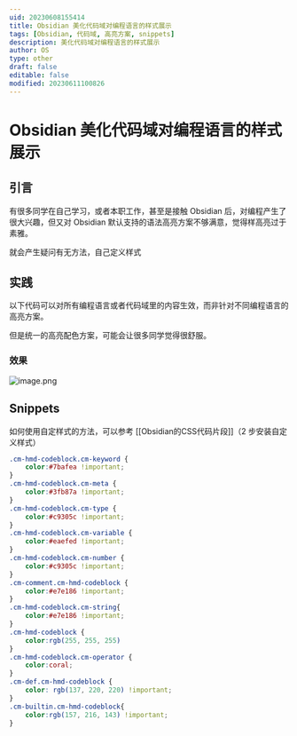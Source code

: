 ```yaml
---
uid: 20230608155414
title: Obsidian 美化代码域对编程语言的样式展示
tags: [Obsidian, 代码域, 高亮方案, snippets]
description: 美化代码域对编程语言的样式展示
author: OS
type: other
draft: false
editable: false
modified: 20230611100826
---
```


# Obsidian 美化代码域对编程语言的样式展示

## 引言

有很多同学在自己学习，或者本职工作，甚至是接触 Obsidian 后，对编程产生了很大兴趣，但又对 Obsidian 默认支持的语法高亮方案不够满意，觉得样高亮过于素雅。

就会产生疑问有无方法，自己定义样式

## 实践

以下代码可以对所有编程语言或者代码域里的内容生效，而非针对不同编程语言的高亮方案。

但是统一的高亮配色方案，可能会让很多同学觉得很舒服。

### 效果

![image.png](https://cdn.pkmer.cn/images/20230608155915.png!pkmer)

## Snippets

如何使用自定样式的方法，可以参考 [[Obsidian的CSS代码片段]]（2 步安装自定义样式）

```CSS
.cm-hmd-codeblock.cm-keyword {
    color:#7bafea !important;
}
.cm-hmd-codeblock.cm-meta {
    color:#3fb87a !important;
}
.cm-hmd-codeblock.cm-type {
    color:#c9305c !important;
}
.cm-hmd-codeblock.cm-variable {
    color:#eaefed !important;
}
.cm-hmd-codeblock.cm-number {
    color:#c9305c !important;
}
.cm-comment.cm-hmd-codeblock {
    color:#e7e186 !important;
}
.cm-hmd-codeblock.cm-string{
    color:#e7e186 !important;
}
.cm-hmd-codeblock {
    color:rgb(255, 255, 255)
}
.cm-hmd-codeblock.cm-operator {
    color:coral;
}
.cm-def.cm-hmd-codeblock {
    color: rgb(137, 220, 220) !important;
}
.cm-builtin.cm-hmd-codeblock{
    color:rgb(157, 216, 143) !important;
}
```